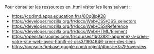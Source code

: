 Pour consulter les ressources en .html visiter les liens suivant :
* https://codimd.apps.education.fr/s/8Oq8lpK28 <br>
* https://developer.mozilla.org/fr/docs/Web/CSS/CSS_selectors <br>
* https://developer.mozilla.org/fr/docs/Web/CSS/Reference <br>
* https://developer.mozilla.org/fr/docs/Web/HTML/Element <br>
* https://openclassrooms.com/fr/courses/1603881-apprenez-a-creer-votre-site-web-avec-html5-et-css3/1604646-creer-des-liens <br>
* https://console.firebase.google.com/project/dbnsi-e7a75/overview <br>
